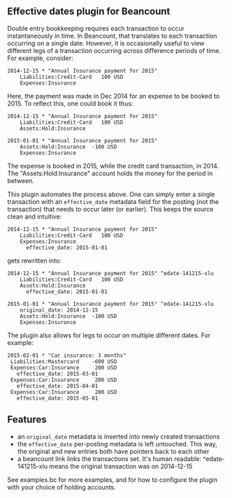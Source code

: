 Effective dates plugin for Beancount
------------------------------------

Double entry bookkeeping requires each transaction to occur instantaneously in time. In
Beancount, that translates to each transaction occurring on a single date. However, it is
occasionally useful to view different legs of a transaction occurring across difference
periods of time. For example, consider:

````
2014-12-15 * "Annual Insurance payment for 2015"
    Liabilities:Credit-Card   100 USD
    Expenses:Insurance
````

Here, the payment was made in Dec 2014 for an expense to be booked to 2015. To reflect
this, one could book it thus:

````
2014-12-15 * "Annual Insurance payment for 2015"
    Liabilities:Credit-Card   100 USD
    Assets:Hold:Insurance

2015-01-01 * "Annual Insurance payment for 2015"
    Assets:Hold:Insurance  -100 USD
    Expenses:Insurance
````

The expense is booked in 2015, while the credit card transaction, in 2014. The
"Assets:Hold:Insurance" account holds the money for the period in between.

This plugin automates the process above. One can simply enter a single transaction with
an `effective_date` metadata field for the posting (not the transaction) that needs to
occur later (or earlier). This keeps the source clean and intuitive:

````
2014-12-15 * "Annual Insurance payment for 2015"
    Liabilities:Credit-Card   100 USD
    Expenses:Insurance
      effective_date: 2015-01-01
````
gets rewritten into:
````
2014-12-15 * "Annual Insurance payment for 2015" ^edate-141215-xlu
    Liabilities:Credit-Card   100 USD
    Assets:Hold:Insurance
      effective_date: 2015-01-01

2015-01-01 * "Annual Insurance payment for 2015" ^edate-141215-xlu
    original_date: 2014-12-15
    Assets:Hold:Insurance  -100 USD
    Expenses:Insurance
````

The plugin also allows for legs to occur on multiple different dates. For example:

````
2015-02-01 * "Car insurance: 3 months"
 Liabilities:Mastercard    -600 USD
 Expenses:Car:Insurance     200 USD
   effective_date: 2015-03-01
 Expenses:Car:Insurance     200 USD
   effective_date: 2015-04-01
 Expenses:Car:Insurance     200 USD
   effective_date: 2015-05-01
````


## Features
- an `original_date` metadata is inserted into newly created transactions
- the `effective_date` per-posting metadata is left untouched. This way, the original
  and new entries both have pointers back to each other
- a beancount link links the transactions set. It's human readable: ^edate-141215-xlu
  means the original transaction was on 2014-12-15

See examples.bc for more examples, and for how to configure the plugin with your choice
of holding accounts.

